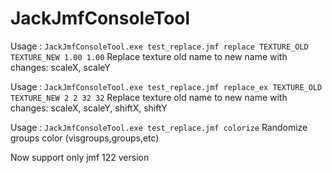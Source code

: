 # JackJmfConsoleTool

Usage : ```JackJmfConsoleTool.exe test_replace.jmf replace TEXTURE_OLD TEXTURE_NEW 1.00 1.00```
Replace texture old name to new name with changes: scaleX, scaleY

Usage : ```JackJmfConsoleTool.exe test_replace.jmf replace_ex TEXTURE_OLD TEXTURE_NEW 2 2 32 32```
Replace texture old name to new name with changes: scaleX, scaleY, shiftX, shiftY

Usage : ```JackJmfConsoleTool.exe test_replace.jmf colorize```
Randomize groups color (visgroups,groups,etc)


Now support only jmf 122 version 